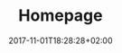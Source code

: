 ---
title: Homepage
date: 2017-11-01T18:28:28+02:00
draft: false
description: Jennifer Choi Mechanical Engineer California State University of Fullerton 

header:
  description: Hello, my name is <span class="accent-text">Jennifer.</span> I live in greater Los Angeles County. Always ready to learn something new. 
  image:
    url: home-hero.png
    alt: The top of mountain image
    media: "(max-width: 46.25em)"
    params:
    - options: 1130x500
    - options: 848x443
      cmd: Fit
    - options: 565x420
      cmd: Fit
    - options: 360x318
      cmd: Fit
text_groups:
  - name: About
    description: A recent graduate from California State University, Fullerton. Always been intrigued with how objects function and having artistic interest, eventually led me to study mechanical engineering.<br>Currently, I am restoring a 2002 Acura RSX Type-S from the mid-west and a 2006 Honda Accord LX from sunny California when I am not spending time with my niece. Spending almost every weekend at the junkyard to find reusable parts. Swapping old parts out or performing basic maintenance, truly has a person gain a great learning experience.<br>For example, some of the 2006 Honda Accord’s windshield wipers are known to overshoot when in use, so they either slam at the bottom of the windshield when returning to resting position or slam into the driver’s side windshield frame. This is either caused by the plastic gears inside the motor assembly being worn out or the linkages bushings breaking off. This Accord happened to a lucky winner of having one these issues – the bushing broke off. Having to remove the old windshield linkages, you can see the four-bar linkage system design is used for the functionality of vehicle windshield wipers. <br>I appreciate applying theoretical concepts that I have learned from my studies and also being able to fix things. Also, I enjoy traveling to learn about different cultures. [My interests are expanded in variety of subjects.]
  - name:
    description:
  - name: Hobbies
    description: Enjoy going on hikes, going out for a drive, reading poetry, painting and drawing, skateboarding, and assembling objects.
  - name: Get in touch
    description: <a class="accent-text bold-text" href="mailto:jenniferchoi@protonmail.com?subject=Hello,%20Jennifer!%20Lets%20make%20something%20great%20together!">jenniferchoi@protonmail.com</a>
  - name: Projects
    description: Select on the images to learn about my projects
    class: line
projects:
  - title: EV3 Lego Race Car
    type: Mechanical Design Course Project
    link: https://jenniferchoi.netlify.app/ev3rc/
    image:
      url: works/Ev3_proto_2.jpg
      alt: EV3 Lego Project
      media: "(max-width: 46.25em)"
      params:
      - options: 1130x590
      - options: 848x443
      - options: 565x420
      - options: 360x318 Left
  - title: Titan Rover
    type: Senior Design Project
    link: https://jenniferchoi.netlify.app/titanrover/
    class: short-col
    image:
      url: works/rover.jpg
      alt: The Analytic web design theme
      media: "(max-width: 46.25em)"
      params:
      - options: 364x590 Top
      - options: 848x443 Top
      - options: 565x420
      - options: 360x318
  - title: ARMORS
    type: Undergraduate Research
    link: https://jenniferchoi.netlify.app/armors/
    class: wide-col
    image:
      url: works/armors.jpg
      alt: Automatic Response Man-Overboard Rescue System
      media: "(max-width: 46.25em)"
      params:
      - options: 746x590 Left
      - options: 848x443 Top
      - options: 565x420 Left
      - options: 360x318 Center
  - title: Motorcycle Shock Absorbers
    type: CAD - SolidWorks Project
    link: https://jenniferchoi.netlify.app/msa/
    class: wide-col
    image:
      url: works/Configuration_1.jpg
      alt: Motorcycle Shocks
      media: "(max-width: 46.25em)"
      params:
      - options: 746x590 Center
      - options: 848x443 Center
      - options: 565x420 Center
      - options: 360x318 Center
---